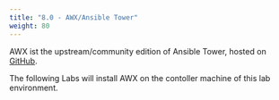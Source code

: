 ```yaml
---
title: "8.0 - AWX/Ansible Tower"
weight: 80
---
```


AWX ist the upstream/community edition of Ansible Tower, hosted on [GitHub](https://github.com/ansible/awx).

The following Labs will install AWX on the contoller machine of this lab environment.

